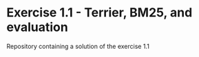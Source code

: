 # Exercise 1.1 - Terrier, BM25, and evaluation

Repository containing a solution of the exercise 1.1

